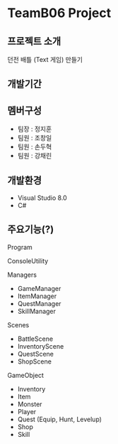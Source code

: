 # TeamB06 Project

## 프로젝트 소개
던전 배틀 (Text 게임) 만들기

## 개발기간

## 멤버구성
- 팀장 : 정지훈
- 팀원 : 조창일
- 팀원 : 손두혁
- 팀원 : 강채린

## 개발환경
- Visual Studio 8.0
- C#

## 주요기능(?)

Program

ConsoleUtility

Managers
- GameManager
- ItemManager
- QuestManager
- SkillManager

Scenes
- BattleScene
- InventoryScene
- QuestScene
- ShopScene

GameObject
- Inventory
- Item
- Monster
- Player
- Quest (Equip, Hunt, Levelup)
- Shop
- Skill
  

